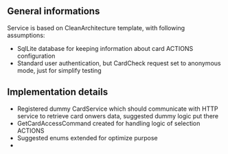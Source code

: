 ## General informations
Service is based on CleanArchitecture template, with following assumptions:
- SqlLite database for keeping information about card ACTIONS configuration
- Standard user authentication, but CardCheck request set to anonymous mode, just for simplify testing
## Implementation details
- Registered dummy CardService which should communicate with HTTP service to retrieve card onwers data, suggested dummy logic put there
- GetCardAccessCommand created for handling logic of selection ACTIONS
- Suggested enums extended for optimize purpose
- 
